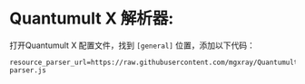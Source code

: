 # Quantumult X 解析器:   
打开Quantumult X 配置文件，找到 <code>[general]</code> 位置，添加以下代码：
</span>

    resource_parser_url=https://raw.githubusercontent.com/mgxray/QuantumultX/master/Scripts/resource-parser.js
